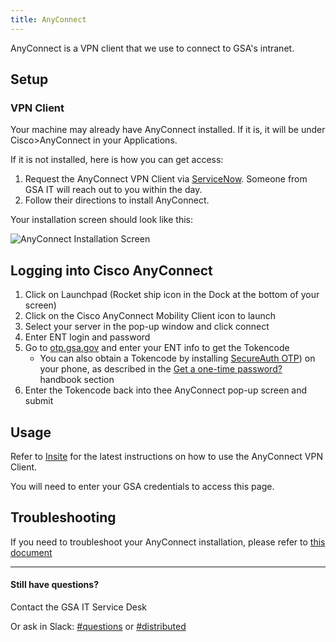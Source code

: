 ```yaml
---
title: AnyConnect
---
```


AnyConnect is a VPN client that we use to connect to GSA's intranet.

## Setup

### VPN Client
Your machine may already have AnyConnect installed. If it is, it will be under Cisco>AnyConnect in your Applications.

If it is not installed, here is how you can get access:

1. Request the AnyConnect VPN Client via [ServiceNow](https://gsa.service-now.com/sp?id=sc_cat_item&sys_id=1bfdfdca78d3a400ce3ddff91a64940b&sysparm_category=b628125b7cec0100a6e757fe35f45fb8). Someone from GSA IT will reach out to you within the day.
2. Follow their directions to install AnyConnect.

Your installation screen should look like this:

![AnyConnect Installation Screen]({{site.baseurl}}/images/anyconnect/1.png)

## Logging into Cisco AnyConnect

  1. Click on Launchpad (Rocket ship icon in the Dock at the bottom of your screen) 
  2. Click on the Cisco AnyConnect Mobility Client icon to launch
  3. Select your server in the pop-up window and click connect
  4. Enter ENT login and password
  5. Go to [otp.gsa.gov](http://otp.gsa.gov) and enter your ENT info to get the Tokencode
     - You can also obtain a Tokencode by installing [SecureAuth OTP](https://preview-insite.gsa.gov/employee-resources/information-technology/do-it-yourself-self-help/telework-technology/secureauth/install-secureauth-otp-on-ios-apple)) on your phone, as described in the [Get a one-time password?]({{site.baseurl}}/distributed/#otp) handbook section
  6. Enter the Tokencode back into thee AnyConnect pop-up screen and submit

## Usage

Refer to [Insite](https://preview-insite.gsa.gov/employee-resources/information-technology/do-it-yourself-self-help/telework-technology/virtual-private-network-vpn/vpn-to-mac-os-quick-setup#connect) for the latest instructions on how to use the AnyConnect VPN Client. 

You will need to enter your GSA credentials to access this page. 

## Troubleshooting

If you need to troubleshoot your AnyConnect installation, please refer to [this document](https://docs.google.com/document/d/1dighScy4bN346VYXfbZpkBu2TDZaduaurA_lOuXBYfo/)

---

#### Still have questions?

Contact the GSA IT Service Desk 

Or ask in Slack: [#questions](https://gsa-tts.slack.com/messages/questions/) or [#distributed](https://gsa-tts.slack.com/messages/distributed/)
